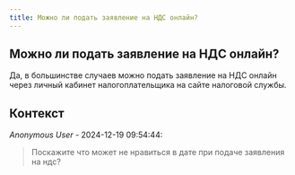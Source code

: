 ```yaml
---
title: Можно ли подать заявление на НДС онлайн?
---
```


## Можно ли подать заявление на НДС онлайн?

Да, в большинстве случаев можно подать заявление на НДС онлайн через личный кабинет налогоплательщика на сайте налоговой службы.

## Контекст

_Anonymous User_ - 2024-12-19 09:54:44:

> Поскажите что может не нравиться в дате при подаче заявления на ндс?
